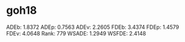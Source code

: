 # goh18

ADEb: 1.8372
ADEp: 0.7563
ADEv: 2.2605
FDEb: 3.4374
FDEp: 1.4579
FDEv: 4.0648
Rank: 779
WSADE: 1.2949
WSFDE: 2.4148